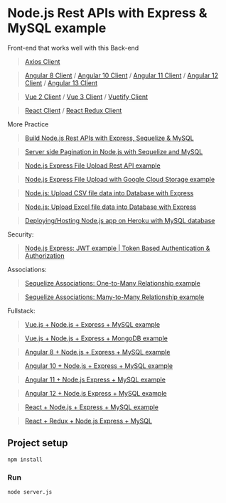 # Node.js Rest APIs with Express & MySQL example

Front-end that works well with this Back-end
> [Axios Client](https://www.github.com/JS-IT/axios-request/)

> [Angular 8 Client](https://www.github.com/JS-IT/angular-crud-app/) / [Angular 10 Client](https://www.github.com/JS-IT/angular-10-crud-app/) / [Angular 11 Client](https://www.github.com/JS-IT/angular-11-crud-app/) / [Angular 12 Client](https://www.github.com/JS-IT/angular-12-crud-app/) / [Angular 13 Client](https://www.github.com/JS-IT/angular-13-crud-example/)

> [Vue 2 Client](https://www.github.com/JS-IT/vue-js-crud-app/) / [Vue 3 Client](https://www.github.com/JS-IT/vue-3-crud/) / [Vuetify Client](https://www.github.com/JS-IT/vuetify-data-table-example/)

> [React Client](https://www.github.com/JS-IT/react-crud-web-api/) / [React Redux Client](https://www.github.com/JS-IT/react-redux-crud-example/)

More Practice
> [Build Node.js Rest APIs with Express, Sequelize & MySQL](https://www.github.com/JS-IT/node-js-express-sequelize-mysql/)

> [Server side Pagination in Node.js with Sequelize and MySQL](https://www.github.com/JS-IT/node-js-sequelize-pagination-mysql/)

> [Node.js Express File Upload Rest API example](https://www.github.com/JS-IT/node-js-express-file-upload/)

> [Node.js Express File Upload with Google Cloud Storage example](https://www.github.com/JS-IT/google-cloud-storage-nodejs-upload-file/)

> [Node.js: Upload CSV file data into Database with Express](https://www.github.com/JS-IT/node-js-upload-csv-file-database/)

> [Node.js: Upload Excel file data into Database with Express](https://www.github.com/JS-IT/node-js-upload-excel-file-database/)

> [Deploying/Hosting Node.js app on Heroku with MySQL database](https://www.github.com/JS-IT/deploy-node-js-app-heroku-cleardb-mysql/)

Security:
> [Node.js Express: JWT example | Token Based Authentication & Authorization](https://www.github.com/JS-IT/node-js-jwt-authentication-mysql/)

Associations:
> [Sequelize Associations: One-to-Many Relationship example](https://www.github.com/JS-IT/sequelize-associate-one-to-many/)

> [Sequelize Associations: Many-to-Many Relationship example](https://www.github.com/JS-IT/sequelize-associate-many-to-many/)

Fullstack:
> [Vue.js + Node.js + Express + MySQL example](https://www.github.com/JS-IT/vue-js-node-js-express-mysql-crud-example/)

> [Vue.js + Node.js + Express + MongoDB example](https://www.github.com/JS-IT/vue-node-express-mongodb-mevn-crud/)

> [Angular 8 + Node.js + Express + MySQL example](https://www.github.com/JS-IT/angular-node-express-mysql/)

> [Angular 10 + Node.js + Express + MySQL example](https://www.github.com/JS-IT/angular-10-node-js-express-mysql/)

> [Angular 11 + Node.js Express + MySQL example](https://www.github.com/JS-IT/angular-11-node-js-express-mysql/)

> [Angular 12 + Node.js Express + MySQL example](https://www.github.com/JS-IT/angular-12-node-js-express-mysql/)

> [React + Node.js + Express + MySQL example](https://www.github.com/JS-IT/react-node-express-mysql/)

> [React + Redux + Node.js Express + MySQL](https://www.github.com/JS-IT/react-redux-mysql-crud/)

## Project setup
```
npm install
```

### Run
```
node server.js
```
